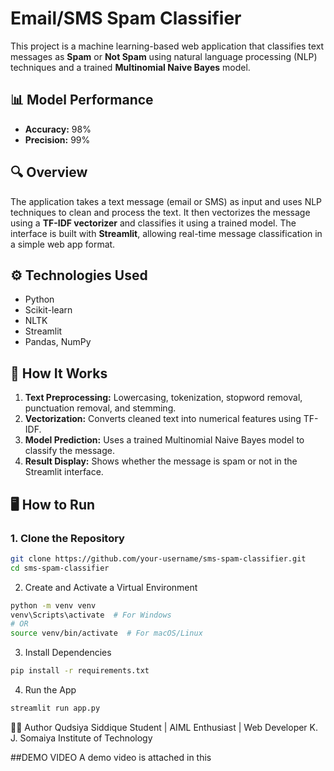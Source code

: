 # Email/SMS Spam Classifier

This project is a machine learning-based web application that classifies text messages as **Spam** or **Not Spam** using natural language processing (NLP) techniques and a trained **Multinomial Naive Bayes** model.

## 📊 Model Performance
- **Accuracy:** 98%
- **Precision:** 99%

## 🔍 Overview
The application takes a text message (email or SMS) as input and uses NLP techniques to clean and process the text. It then vectorizes the message using a **TF-IDF vectorizer** and classifies it using a trained model. The interface is built with **Streamlit**, allowing real-time message classification in a simple web app format.

## ⚙️ Technologies Used
- Python
- Scikit-learn
- NLTK
- Streamlit
- Pandas, NumPy

## 🧠 How It Works
1. **Text Preprocessing:** Lowercasing, tokenization, stopword removal, punctuation removal, and stemming.
2. **Vectorization:** Converts cleaned text into numerical features using TF-IDF.
3. **Model Prediction:** Uses a trained Multinomial Naive Bayes model to classify the message.
4. **Result Display:** Shows whether the message is spam or not in the Streamlit interface.

## 🖥️ How to Run

### 1. Clone the Repository
```bash
git clone https://github.com/your-username/sms-spam-classifier.git
cd sms-spam-classifier
```
2. Create and Activate a Virtual Environment
```bash
python -m venv venv
venv\Scripts\activate  # For Windows
# OR
source venv/bin/activate  # For macOS/Linux
```

3. Install Dependencies
```bash
pip install -r requirements.txt
```
4. Run the App
```bash
streamlit run app.py
```


👩‍💻 Author
Qudsiya Siddique
Student | AIML Enthusiast | Web Developer
K. J. Somaiya Institute of Technology

##DEMO VIDEO
A demo video is attached in this
